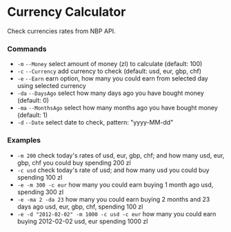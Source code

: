 # Currency Calculator
Check currencies rates from NBP API.

### Commands
- `-m` `--Money` select amount of money (zl) to calculate (default: 100)
- `-c` `--Currency` add currency to check (default: usd, eur, gbp, chf)
- `-e` `--Earn` earn option, how many you could earn from selected day using selected currency
- `-da` `--DaysAgo` select how many days ago you have bought money (default: 0)
- `-ma` `--MonthsAgo` select how many months ago you have bought money (default: 1)
- `-d` `--Date` select date to check, pattern: "yyyy-MM-dd"

### Examples
- `-m 200` check today's rates of usd, eur, gbp, chf; and how many usd, eur, gbp, chf you could buy spending 200 zl
- `-c usd` check today's rate of usd; and how many usd you could buy spending 100 zl
- `-e -m 300 -c eur` how many you could earn buying 1 month ago usd, spending 300 zl
- `-e -ma 2 -da 23` how many you could earn buying 2 months and 23 days ago usd, eur, gbp, chf, spending 100 zl
- `-e -d "2012-02-02" -m 1000 -c usd -c eur` how many you could earn buying 2012-02-02 usd, eur spending 1000 zl
